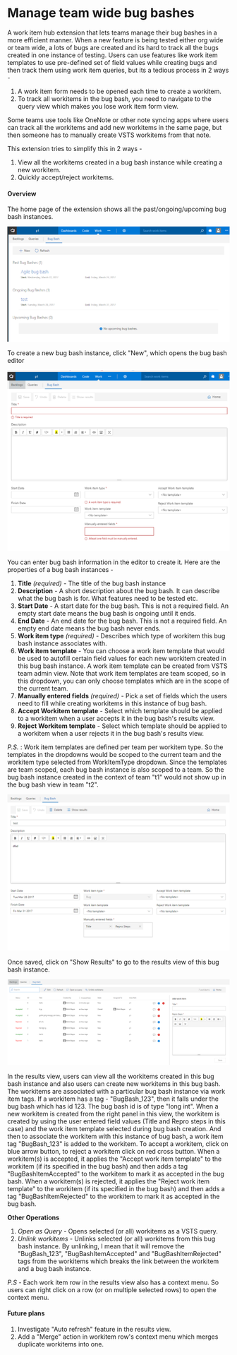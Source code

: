 # Manage team wide bug bashes
A work item hub extension that lets teams manage their bug bashes in a more efficient manner. When a new feature is being tested either org wide or team wide, a lots of bugs are created and its hard to track all the bugs created in one instance of testing. Users can use features like work item templates to use pre-defined set of field values while creating bugs and then track them using work item queries, but its a tedious process in 2 ways - 

1. A work item form needs to be opened each time to create a workitem.
2. To track all workitems in the bug bash, you need to navigate to the query view which makes you lose work item form view.

Some teams use tools like OneNote or other note syncing apps where users can track all the workitems and add new workitems in the same page, but then someone has to manually create VSTS workitems from that note.

This extension tries to simplify this in 2 ways -

1. View all the workitems created in a bug bash instance while creating a new workitem.
2. Quickly accept/reject workitems.

<a name="overview"></a>
#### Overview ####
The home page of the extension shows all the past/ongoing/upcoming bug bash instances. 

![Group](img/homepage.png)

To create a new bug bash instance, click "New", which opens the bug bash editor

![Group](img/editor.png)

You can enter bug bash information in the editor to create it. Here are the properties of a bug bash instances -

1. **Title** *(required)* - The title of the bug bash instance
2. **Description** - A short description about the bug bash. It can describe what the bug bash is for. What features need to be tested etc.
3. **Start Date** - A start date for the bug bash. This is not a required field. An empty start date means the bug bash is ongoing until it ends.
4. **End Date** - An end date for the bug bash. This is not a required field. An empty end date means the bug bash never ends.
5. **Work item type** *(required)* - Describes which type of workitem this bug bash instance associates with. 
6. **Work item template** - You can choose a work item template that would be used to autofill certain field values for each new workitem created in this bug bash instance. A work item template can be created from VSTS team admin view. Note that work item templates are team scoped, so in this dropdown, you can only choose templates which are in the scope of the current team.
7. **Manually entered fields** *(required)* - Pick a set of fields which the users need to fill while creating workitems in this instance of bug bash.
8. **Accept Workitem template** - Select which template should be applied to a workitem when a user accepts it in the bug bash's results view. 
9. **Reject Workitem template** - Select which template should be applied to a workitem when a user rejects it in the bug bash's results view. 

*P.S.* : Work item templates are defined per team per workitem type. So the templates in the dropdowns would be scoped to the current team and the workitem type selected from WorkItemType dropdown. Since the templates are team scoped, each bug bash instance is also scoped to a team. So the bug bash instance created in the context of team "t1" would not show up in the bug bash view in team "t2".

![Group](img/editview.png)

Once saved, click on "Show Results" to go to the results view of this bug bash instance.

![Group](img/results.png)

In the results view, users can view all the workitems created in this bug bash instance and also users can create new workitems in this bug bash. The workitems are associated with a particular bug bash instance via work item tags. If a workitem has a tag - "BugBash\_123", then it falls under the bug bash which has id 123. The bug bash id is of type "long int". When a new workitem is created from the right panel in this view, the workitem is created by using the user entered field values (Title and Repro steps in this case) and the work item template selected during bug bash creation. And then to associate the workitem with this instance of bug bash, a work item tag "BugBash_123" is added to the workitem.
To accept a workitem, click on blue arrow button, to reject a workitem click on red cross button. When a workitem(s) is accepted, it applies the "Accept work item template" to the workitem (if its specified in the bug bash) and then adds a tag "BugBashItemAccepted" to the workitem to mark it as accepted in the bug bash. When a workitem(s) is rejected, it applies the "Reject work item template" to the workitem (if its specified in the bug bash) and then adds a tag "BugBashItemRejected" to the workitem to mark it as accepted in the bug bash. 

**Other Operations**
1. *Open as Query* - Opens selected (or all) workitems as a VSTS query. 
2. *Unlink workitems* - Unlinks selected (or all) workitems from this bug bash instance. By unlinking, I mean that it will remove the "BugBash_123", "BugBashItemAccepted" and "BugBashItemRejected" tags from the workitems which breaks the link between the workitem and a bug bash instance.

*P.S* - Each work item row in the results view also has a context menu. So users can right click on a row (or on multiple selected rows) to open the context menu.

#### Future plans ####
1. Investigate "Auto refresh" feature in the results view.
2. Add a "Merge" action in workitem row's context menu which merges duplicate workitems into one.